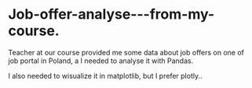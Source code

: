 # Job-offer-analyse---from-my-course.

Teacher at our course provided me some data about job offers on one of job portal in Poland, a I needed to analyse it with Pandas.

I also needed to wisualize it in matplotlib, but I prefer plotly..

